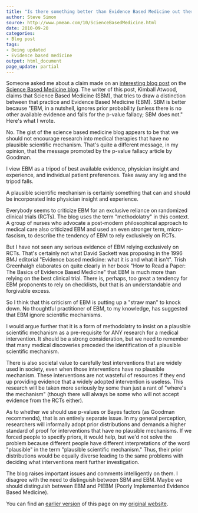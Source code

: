 ```yaml
---
title: "Is there something better than Evidence Based Medicine out there"
author: Steve Simon
source: http://www.pmean.com/10/ScienceBasedMedicine.html
date: 2010-09-20
categories:
- Blog post
tags:
- Being updated
- Evidence based medicine
output: html_document
page_update: partial
---
```


Someone asked me about a claim made on an [interesting blog post][atw1] on the [Science Based Medicine blog][sbm1]. The writer of this post, Kimball Atwood, claims that Science Based Medicine (SBM), that tries to draw a distinction between that practice and Evidence Based Medicine (EBM). SBM is better because "EBM, in a nutshell, ignores prior probability (unless there is no other available evidence and falls for the p-value fallacy; SBM does not." Here's what I wrote.

<!---More--->

No. The gist of the science based medicine blog appears to be that we should not encourage research into medical therapies that have no plausible scientific mechanism. That's quite a different message, in my opinion, that the message promoted by the p-value fallacy article by Goodman.

I view EBM as a tripod of best available evidence, physician insight and experience, and individual patient preferences. Take away any leg and the tripod falls.

A plausible scientific mechanism is certainly something that can and should be incorporated into physician insight and experience.

Everybody seems to criticize EBM for an exclusive reliance on randomized clinical trials (RCTs). The blog uses the term "methodolatry" in this context. A group of nurses who advocate a post-modern philosophical approach to medical care also criticized EBM and used an even stronger term, micro-fascism, to describe the tendency of EBM to rely exclusively on RCTs.

But I have not seen any serious evidence of EBM relying exclusively on RCTs. That's certainly not what David Sackett was proposing in the 1996 BMJ editorial "Evidence based medicine: what it is and what it isn't". Trish Greenhalgh elaborates on quite clearly in her book "How to Read a Paper: The Basics of Evidence Based Medicine" that EBM is much more than relying on the best clinical trial. There is, perhaps, too great a tendency for EBM proponents to rely on checklists, but that is an understandable and forgivable excess.

So I think that this criticism of EBM is putting up a "straw man" to knock down. No thoughtful practitioner of EBM, to my knowledge, has suggested that EBM ignore scientific mechanisms.

I would argue further that it is a form of methodolatry to insist on a plausible scientific mechanism as a pre-requisite for ANY research for a medical intervention. It should be a strong consideration, but we need to remember that many medical discoveries preceded the identification of a plausible scientific mechanism.

There is also societal value to carefully test interventions that are widely used in society, even when those interventions have no plausible mechanism. These interventions are not wasteful of resources if they end up providing evidence that a widely adopted intervention is useless. This research will be taken more seriously by some than just a rant of "where's the mechanism" (though there will always be some who will not accept evidence from the RCTs either).

As to whether we should use p-values or Bayes factors (as Goodman recommends), that is an entirely separate issue. In my general perception, researchers will informally adopt prior distributions and demands a higher standard of proof for interventions that have no plausible mechanisms. If we forced people to specify priors, it would help, but we'd not solve the problem because different people have different interpretations of the word "plausible" in the term "plausible scientific mechanism." Thus, their prior distributions would be equally diverse leading to the same problems with deciding what interventions merit further investigation.

The blog raises important issues and comments intelligently on them. I disagree with the need to distinguish between SBM and EBM. Maybe we should distinguish between EBM and PIEBM (Poorly Implemented Evidence Based Medicine).

You can find an [earlier version][sim1] of this page on my [original website][sim2].

[sim1]: http://www.pmean.com/10/ScienceBasedMedicine.html
[sim2]: http://www.pmean.com/original_site.html

[atw1]: https://sciencebasedmedicine.org/evidence-based-medicine-human-studies-ethics-and-the-gonzalez-regimen-a-disappointing-editorial-in-the-journal-of-clinical-oncology-part-1/

[sbm1]: https://sciencebasedmedicine.org/
